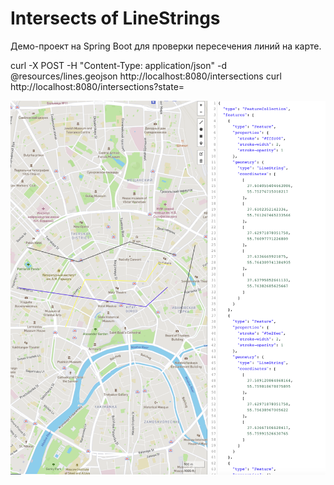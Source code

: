 # Intersects of LineStrings

Демо-проект на Spring Boot для проверки пересечения линий на карте.

curl -X POST -H "Content-Type: application/json" -d @resources/lines.geojson http://localhost:8080/intersections
curl http://localhost:8080/intersections?state=<state>

![Map](/resources/example.png)

